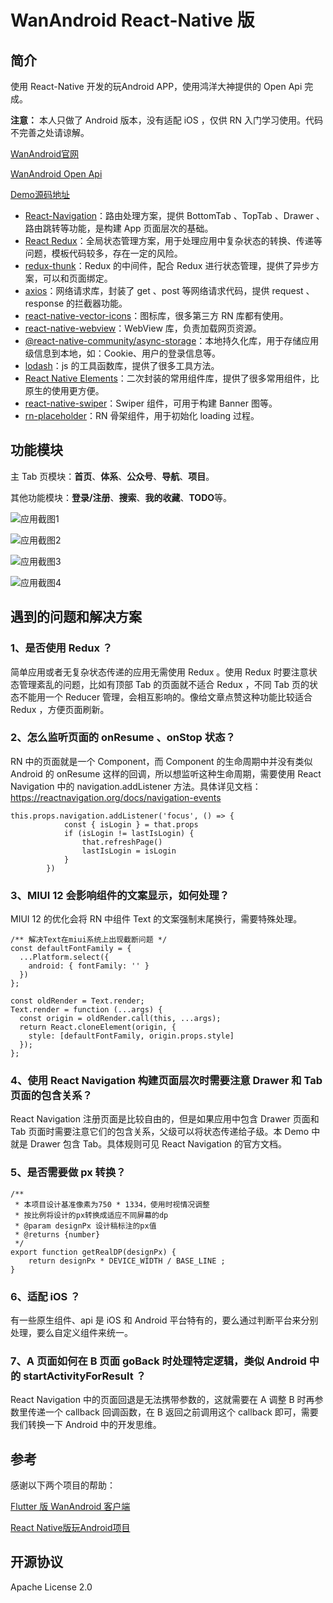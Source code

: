 # WanAndroid React-Native 版

## 简介

使用 React-Native 开发的玩Android APP，使用鸿洋大神提供的 Open Api 完成。

**注意：** 本人只做了 Android 版本，没有适配 iOS ，仅供 RN 入门学习使用。代码不完善之处请谅解。

[WanAndroid官网](https://www.wanandroid.com/)

[WanAndroid Open Api](https://www.wanandroid.com/blog/show/2)

[Demo源码地址](https://github.com/zjxstar/WanAndroidRN)

* [React-Navigation](https://reactnavigation.org/docs/getting-started)：路由处理方案，提供 BottomTab 、TopTab 、Drawer 、路由跳转等功能，是构建 App 页面层次的基础。
* [React Redux](https://redux.js.org/introduction/getting-started)：全局状态管理方案，用于处理应用中复杂状态的转换、传递等问题，模板代码较多，存在一定的风险。
* [redux-thunk](https://github.com/reduxjs/redux-thunk)：Redux 的中间件，配合 Redux 进行状态管理，提供了异步方案，可以和页面绑定。
* [axios](https://github.com/axios/axios)：网络请求库，封装了 get 、post 等网络请求代码，提供 request 、response 的拦截器功能。
* [react-native-vector-icons](https://github.com/oblador/react-native-vector-icons)：图标库，很多第三方 RN 库都有使用。
* [react-native-webview](https://github.com/react-native-webview/react-native-webview)：WebView 库，负责加载网页资源。
* [@react-native-community/async-storage](https://github.com/react-native-async-storage/async-storage)：本地持久化库，用于存储应用级信息到本地，如：Cookie、用户的登录信息等。
* [lodash](https://www.lodashjs.com/)：js 的工具函数库，提供了很多工具方法。
* [React Native Elements](https://reactnativeelements.com/docs/)：二次封装的常用组件库，提供了很多常用组件，比原生的使用更方便。
* [react-native-swiper](https://github.com/leecade/react-native-swiper)：Swiper 组件，可用于构建 Banner 图等。
* [rn-placeholder](https://developer.aliyun.com/mirror/npm/package/rn-placeholder)：RN 骨架组件，用于初始化 loading 过程。

## 功能模块

主 Tab 页模块：**首页**、**体系**、**公众号**、**导航**、**项目**。

其他功能模块：**登录/注册**、**搜索**、**我的收藏**、**TODO**等。

![应用截图1](https://github.com/zjxstar/WanAndroidRN/blob/master/screenshots/a.jpg)

![应用截图2](https://github.com/zjxstar/WanAndroidRN/blob/master/screenshots/b.jpg)

![应用截图3](https://github.com/zjxstar/WanAndroidRN/blob/master/screenshots/c.jpg)

![应用截图4](https://github.com/zjxstar/WanAndroidRN/blob/master/screenshots/d.jpg)

## 遇到的问题和解决方案

### 1、是否使用 Redux ？

简单应用或者无复杂状态传递的应用无需使用 Redux 。使用 Redux 时要注意状态管理紊乱的问题，比如有顶部 Tab 的页面就不适合 Redux ，不同 Tab 页的状态不能用一个 Reducer 管理，会相互影响的。像给文章点赞这种功能比较适合 Redux ，方便页面刷新。

### 2、怎么监听页面的 onResume 、onStop 状态？

RN 中的页面就是一个 Component，而 Component 的生命周期中并没有类似 Android 的 onResume 这样的回调，所以想监听这种生命周期，需要使用 React Navigation 中的 navigation.addListener 方法。具体详见文档：https://reactnavigation.org/docs/navigation-events

```
this.props.navigation.addListener('focus', () => {
            const { isLogin } = that.props
            if (isLogin != lastIsLogin) {
                that.refreshPage()
                lastIsLogin = isLogin
            }
        })
```

### 3、MIUI 12 会影响组件的文案显示，如何处理？

MIUI 12 的优化会将 RN 中组件 Text 的文案强制末尾换行，需要特殊处理。

```
/** 解决Text在miui系统上出现截断问题 */
const defaultFontFamily = {
  ...Platform.select({
    android: { fontFamily: '' }
  })
};

const oldRender = Text.render;
Text.render = function (...args) {
  const origin = oldRender.call(this, ...args);
  return React.cloneElement(origin, {
    style: [defaultFontFamily, origin.props.style]
  });
};
```

### 4、使用 React Navigation 构建页面层次时需要注意 Drawer 和 Tab 页面的包含关系？

React Navigation 注册页面是比较自由的，但是如果应用中包含 Drawer 页面和 Tab 页面时需要注意它们的包含关系，父级可以将状态传递给子级。本 Demo 中就是 Drawer 包含 Tab。具体规则可见 React Navigation 的官方文档。

### 5、是否需要做 px 转换？

```
/**
 * 本项目设计基准像素为750 * 1334，使用时视情况调整
 * 按比例将设计的px转换成适应不同屏幕的dp
 * @param designPx 设计稿标注的px值
 * @returns {number}
 */
export function getRealDP(designPx) {
    return designPx * DEVICE_WIDTH / BASE_LINE ;
}
```

### 6、适配 iOS ？

有一些原生组件、api 是 iOS 和 Android 平台特有的，要么通过判断平台来分别处理，要么自定义组件来统一。

### 7、A 页面如何在 B 页面 goBack 时处理特定逻辑，类似 Android 中的 startActivityForResult ？

React Navigation 中的页面回退是无法携带参数的，这就需要在 A 调整 B 时再参数里传递一个 callback 回调函数，在 B 返回之前调用这个 callback 即可，需要我们转换一下 Android 中的开发思维。

## 参考

感谢以下两个项目的帮助：

[Flutter 版 WanAndroid 客户端](https://www.wanandroid.com/blog/show/2705)

[React Native版玩Android项目](https://www.wanandroid.com/blog/show/2681)

## 开源协议

Apache License 2.0
